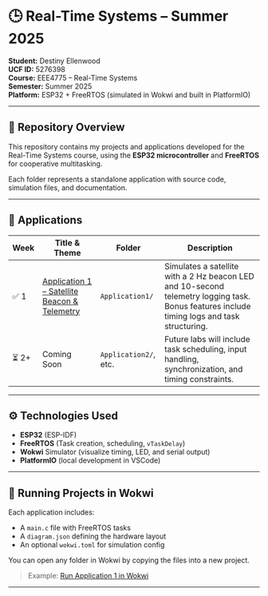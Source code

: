 # 🕒 Real-Time Systems – Summer 2025

**Student:** Destiny Ellenwood  
**UCF ID:** 5276398  
**Course:** EEE4775 – Real-Time Systems  
**Semester:** Summer 2025  
**Platform:** ESP32 + FreeRTOS (simulated in Wokwi and built in PlatformIO)  

---

## 📁 Repository Overview

This repository contains my projects and applications developed for the Real-Time Systems course, using the **ESP32 microcontroller** and **FreeRTOS** for cooperative multitasking.

Each folder represents a standalone application with source code, simulation files, and documentation.

---

## 🔗 Applications

| Week | Title & Theme | Folder | Description |
|------|----------------|--------|-------------|
| ✅ 1  | [Application 1 – Satellite Beacon & Telemetry](./Application1/) | `Application1/` | Simulates a satellite with a 2 Hz beacon LED and 10-second telemetry logging task. Bonus features include timing logs and task structuring. |
| ⏳ 2+ | Coming Soon    | `Application2/`, etc. | Future labs will include task scheduling, input handling, synchronization, and timing constraints. |

---

## ⚙️ Technologies Used

- **ESP32** (ESP-IDF)
- **FreeRTOS** (Task creation, scheduling, `vTaskDelay`)
- **Wokwi** Simulator (visualize timing, LED, and serial output)
- **PlatformIO** (local development in VSCode)

---

## 🧪 Running Projects in Wokwi

Each application includes:
- A `main.c` file with FreeRTOS tasks
- A `diagram.json` defining the hardware layout
- An optional `wokwi.toml` for simulation config

You can open any folder in Wokwi by copying the files into a new project.

> Example: [Run Application 1 in Wokwi](./Application1/README.md)

---


